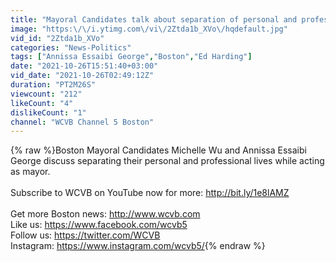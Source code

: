 ```yaml
---
title: "Mayoral Candidates talk about separation of personal and professional"
image: "https:\/\/i.ytimg.com\/vi\/2Ztda1b_XVo\/hqdefault.jpg"
vid_id: "2Ztda1b_XVo"
categories: "News-Politics"
tags: ["Annissa Essaibi George","Boston","Ed Harding"]
date: "2021-10-26T15:51:40+03:00"
vid_date: "2021-10-26T02:49:12Z"
duration: "PT2M26S"
viewcount: "212"
likeCount: "4"
dislikeCount: "1"
channel: "WCVB Channel 5 Boston"
---
```

{% raw %}Boston Mayoral Candidates Michelle Wu and Annissa Essaibi George discuss separating their personal and professional lives while acting as mayor.<br /><br />Subscribe to WCVB on YouTube now for more: <a rel="nofollow" target="blank" href="http://bit.ly/1e8lAMZ">http://bit.ly/1e8lAMZ</a><br /><br />Get more Boston news: <a rel="nofollow" target="blank" href="http://www.wcvb.com">http://www.wcvb.com</a><br />Like us:  <a rel="nofollow" target="blank" href="https://www.facebook.com/wcvb5">https://www.facebook.com/wcvb5</a><br />Follow us: <a rel="nofollow" target="blank" href="https://twitter.com/WCVB">https://twitter.com/WCVB</a><br />Instagram: <a rel="nofollow" target="blank" href="https://www.instagram.com/wcvb5/">https://www.instagram.com/wcvb5/</a>{% endraw %}
